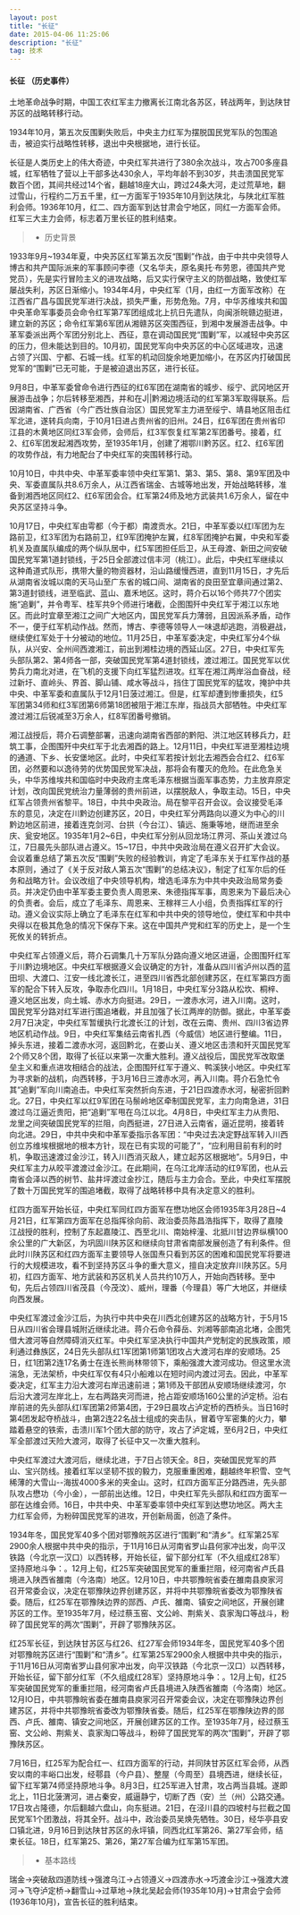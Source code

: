 ```yaml
---
layout: post
title: "长征"
date: 2015-04-06 11:25:06 
description: "长征"
tag: 技术
---
```


#### 长征 （历史事件） 

土地革命战争时期，中国工农红军主力撤离长江南北各苏区，转战两年，到达陕甘苏区的战略转移行动。

1934年10月，第五次反围剿失败后，中央主力红军为摆脱国民党军队的包围追击，被迫实行战略性转移，退出中央根据地，进行长征。

长征是人类历史上的伟大奇迹，中央红军共进行了380余次战斗，攻占700多座县城，红军牺牲了营以上干部多达430余人，平均年龄不到30岁，共击溃国民党军数百个团，其间共经过14个省，翻越18座大山，跨过24条大河，走过荒草地，翻过雪山，行程约二万五千里，红一方面军于1935年10月到达陕北，与陕北红军胜利会师。1936年10月，红二、四方面军到达甘肃会宁地区，同红一方面军会师。红军三大主力会师，标志着万里长征的胜利结束。


>* 历史背景

1933年9月~1934年夏，中央苏区红军第五次反“围剿”作战，由于中共中央领导人博古和共产国际派来的军事顾问李德（又名华夫，原名奥托·布劳恩，德国共产党党员），先是实行冒险主义的进攻战略，后又实行保守主义的防御战略，致使红军屡战失利，苏区日渐缩小。1934年4月，中央红军（1月，由红一方面军改称）在江西省广昌与国民党军进行决战，损失严重，形势危殆。7月，中华苏维埃共和国中央革命军事委员会命令红军第7军团组成北上抗日先遣队，向闽浙皖赣边挺进，建立新的苏区；命令红军第6军团从湘赣苏区突围西征，到湘中发展游击战争。中革军委派出两个军团分别北上、西征，意在调动国民党“围剿”军，以减轻中央苏区的压力，但未能达到目的。10月初，国民党军向中央苏区的中心区域进攻，迅速占领了兴国、宁都、石城一线。红军的机动回旋余地更加缩小，在苏区内打破国民党军的“围剿”已无可能，于是被迫退出苏区，进行长征。

9月8日，中革军委曾命令进行西征的红6军团在湖南省的城步、绥宁、武冈地区开展游击战争；尔后转移至湘西，并和在J||黔湘边境活动的红军第3军取得联系。后因湖南省、广西省（今广西壮族自治区）国民党军主力进至绥宁、靖县地区阻击红军北进，遂转兵向南，于10月1日进占贵州省的旧州。24日，红6军团在贵州省印江县的木黄地区同红3军会师，会师后，红3军恢复红军第2军团番号。接着，红2、红6军团发起湘西攻势，至1935年1月，创建了湘鄂川黔苏区。红2、红6军团的攻势作战，有力地配台了中央红军的突围转移行动。

10月10日，中共中央、中革军委率领中央红军第1、第3、第5、第8、第9军团及中央、军委直属队共8.6万余人，从江西省瑞金、古城等地出发，开始战略转移，准备到湘西地区同红2、红6军团会合。红军第24师及地方武装共1.6万余人，留在中央苏区坚持斗争。

10月17日，中央红军由雩都（今于都）南渡贡水。21日，中革军委以红l军团为左路前卫，红3军团为右路前卫，红9军团掩护左翼，红8军团掩护右翼，中央和军委机关及直属队编成的两个纵队居中，红5军团担任后卫，从王母渡、新田之间安破国民党军第1道封锁线，于25日全部渡过信丰河（桃江）。此后，中央红军继续以这种甬道式队形，携带大量的物资器材，沿山路缓慢西进，直到11月15日，才先后从湖南省汝城以南的天马山至广东省的城口间、湖南省的良田至宜章间通过第2、第3道封锁线，进至临武、蓝山、嘉禾地区。这时，蒋介石以16个师共77个团实施“追剿”，并令粤军、桂军共9个师进行堵截，企图围歼中央红军于湘江以东地区。而此时宜章至湘江之间广大地区内，国民党军兵力薄弱，且因派系矛盾，动作不一，便于红军机动作战。然而，博古、李德等领导人一味退却逃跑，消极避战，继续使红军处于十分被动的地位。11月25日，中革军委决定，中央红军分4个纵队，从兴安、全州间西渡湘江，前出到湘桂边境的西延山区。27日，中央红军先头部队第2、第4师各一部，突破国民党军第4道封锁线，渡过湘江。国民党军以优势兵力南北对进，在飞机的支援下向红军猛烈进攻。红军在湘江两岸浴血奋战，经过新圩、直岭头、界首、脚山铺、咸水等战斗，挡住丁国民党军的猛攻，掩护中共中央、中革军委和直属队于12月1日菠过湘江。但是，红军却遭到惨重损失，红5军团第34师和红3军团第6师第18团被阻于湘江东岸，指战员大部牺牲。中央红军渡过湘江后锐减至3万余人，红8军团番号撤销。

湘江战授后，蒋介石调整部署，迅速向湖南省西部的黔阳、洪江地区转移兵力，赶筑工事，企图围歼中央红军于北去湘酉的路上。12月11日，中央红军进至湘桂边境的通道、下乡、长安堡地区。此时，中央红军若按计划北去湘西会合红2、红6军团，必然要和以逸待劳的优势国民党军决战，那将会有覆灭的危险。在此危急关头，中华苏维埃共和国临时中央政府主席毛泽东根据当面军事态势，力主放弃原定计划，改向国民党统治力量薄弱的贵州前进，以摆脱敌人，争取主动。15日，中央红军占领贵州省黎平。18日，中共中央政治。局在黎平召开会议。会议接受毛泽东的意见，决定在川黔边创建苏区，20日，中央红军分两路向以遵义为中心的川黔边地区前进，接着连克剑河、台拱（今台江）、镇远、施秉等地，继而进至余庆、瓮安地区。1935年1月2~6日，中央红军分别从回龙场江界河、茶山关渡过乌江，7日晨先头部队进占遵义。15~17日，中共中央政治局在遵义召开扩大会议。会议着重总结了第五次反“围剿”失败的经验教训，肯定了毛泽东关于红军作战的基本原则，通过了《关于反对敌人第五次“围剿”的总结决议》，制定了红军尔后的任务和战略方针。会议改组了中央领导机构，增选毛泽东为中共中央政治局常务委员。并决定仍由中革军委主要负责人周恩来、朱德指挥军事，周恩来为下最后决心的负责者。会后，成立了毛泽东、周恩来、王稼祥三人小组，负责指挥红军的行动。遵义会议实际上确立了毛泽东在红军和中共中央的领导地位，使红军和中共中央得以在极其危急的情况下保存下来。这在中国共产党和红军的历史上，是一个生死攸关的转折点。

中央红军占领遵义后，蒋介石调集几十万军队分路向遵义地区进逼，企图围歼红军于川黔边境地区。中央红军根据遵义会议确定的方针，准备从四川省泸州以西的蓝田坝、大渡口、江安一线北渡长江，进至四川省西北部创建苏区，在红军第四方面军的配合下转入反攻，争取赤化四川。1月18日，中央红军分3路从松坎、桐梓、遵义地区出发，向土城、赤水方向挺进。29日，一渡赤水河，进入川南。这时，国民党军分路对红军进行围追堵截，并且加强了长江两岸的防御。据此，中革军委2月7日决定，中央红军暂缓执行北渡长江的计划，改在云南、贵州、四川3省边界地区机动作战。9日，中央红军集结云南省扎西（今威信）地区进行整编。11日，掉头东进，接着二渡赤水河，返回黔北，在娄山关、遵义地区击溃和歼灭国民党军2个师又8个团，取得了长征以来第一次重大胜利。遵义战役后，国民党军改取堡垒主义和重点进攻相结合的战法，企图围歼红军于遵义、鸭溪狭小地区。中央红军为寻求新的战机，向西转移，于3月16日三渡赤水河，再入川南。蒋介石急忙令其“追剿”军向川南追击。中央红军突然折向东进，于21日四渡赤水河，秘密折回黔北。27日，中央红军以红9军团在马鬃岭地区牵制国民党军，主力向南急进，31日渡过乌江逼近贵阳，把“追剿”军甩在乌江以北。4月8日，中央红军主力从贵阳、龙里之间突破国民党军的拦阻，向西挺进，27日进入云南省，逼近昆明，接着转向北进。29日，中共中央和中革军委指示各军团：“中央过去决定野战军转入川西创立苏维埃根据地的根本方针，现在已有实现的可能了”，“应利用目前有利的时机，争取迅速渡过金沙江，转入川西消灭敌人，建立起苏区根据地”。5月9日，中央红军主力从皎平渡渡过金沙江。在此期间，在乌江北岸活动的红9军团，也从云南省会泽以西的树节、盐井坪渡过金抄江，随后与主力会合。至此，中央红军摆脱了数十万国民党军的围追堵截，取得了战略转移中具有决定意义的胜利。

红四方面军开始长征，中央红军同红四方面军在懋功地区会师1935年3月28日~4月21日，红军第四方面军在总指挥徐向前、政治委员陈昌浩指挥下，取得了嘉陵江战授的胜利，控制了东起嘉陵江、西至北川、南始梓潼、北抵川甘边界纵横100余公里的广大新区，为巩固川陕苏区和继续向甘肃省南部发展创造了有利条件。但此时川陕苏区和红四方面军主要领导人张国焘只看到苏区的困难和国民党军将要进行的大规模进攻，看不到坚持苏区斗争的重大意义，擅自决定放弃川陕苏区。5月初，红四方面军、地方武装和苏区机关人员共约10万人，开始向西转移。至中旬，先后占领四川省茂县（今茂汶）、威州，理番（今理县）等广大地区，并继续向西发展。

中央红军渡过金沙江后，为执行中共中央在川西北创建苏区的战略方针，于5月15日从四川省会理县城附近继续北进。蒋介石命令薛岳、刘湘等部南追北堵，企图凭借大渡河等自然障碍消灭红军。中央红军坚决执行中国共产党制定的民族政策，顺利通过彝族区，24日先头部队红1军团第1师第1团攻占大渡河右岸的安顺场。25日，红1团第2连17名勇士在连长熊尚林带领下，乘船强渡大渡河成功。但这里水流湍急，无法架桥，中央红军仅有4只小船难以在短时间内渡过河去。因此，中革军委决定，红军主力沿大渡河右岸迅速前进；第1师及干部团从安顺场继续渡河，尔后沿大渡河左岸北上，左右两路夹河而进，抢占距安顺场160公里的泸定桥。沿右岸前进的先头部队红l军团第2师第4团，于29日晨攻占泸定桥的西桥头。当日16时第4团发起夺桥战斗，由第2连22名战士组成的突击队，冒着守军密集的火力，攀踏着悬空的铁索，击溃川军1个团大部的防守，攻占了泸定城，至6月2日，中央红军全部渡过天险大渡河，取得了长征中又一次重大胜利。

中央红军渡过大渡河后，继续北进，于7日占领天全。8日，突破国民党军的芦山、宝兴防线。接着红军以坚韧不拔的毅力，克服重重困难，翻越终年积雪、空气稀薄的大雪山--海拔4000多米的夹金山。这时，红四方面军正分路西进，先头部队攻占懋功（今小金），一部前出达维。12日，中央红军先头部队和红四方面军一部在达维会师。16日，中共中央、中革军委率领中央红军到达懋功地区。两大主力红军会师，为粉碎国民党军的进攻，开创新局面，创造了条件。

1934年冬，国民党军40多个团对鄂豫皖苏区进行“围剿”和“清乡”。红军第25军2900余人根据中共中央的指示，于11月16日从河南省罗山县何家冲出发，向平汉铁路（今北京一汉口）以西转移，开始长征，留下部分红军（不久组成红28军）坚持原地斗争：。12月上旬，红25军突破国民党军的重重拦阻，经河南省卢氏县境进入陕西省雒南（今洛南）地区。12月10日，中共鄂豫皖省委在雒南县庾家河召开常委会议，决定在鄂豫陕边界创建苏区，并将中共鄂豫皖省委改为鄂豫陕省委。随后，红25军在鄂豫陕边界的郧西、卢氏、雒南、镇安之间地区，开展创建苏区的工作。至1935年7月，经过蔡玉窑、文公岭、荆紫关、袁家淘口等战斗，粉碎了国民党军的两次“围剿”，开辟了鄂豫陕苏区。

红25军长征，到达陕甘苏区与红26、红27军会师1934年冬，国民党军40多个团对鄂豫皖苏区进行“围剿”和“清乡”。红军第25军2900余人根据中共中央的指示，于11月16日从河南省罗山县何家冲出发，向平汉铁路（今北京一汉口）以西转移，开始长征，留下部分红军（不久组成红28军）坚持原地斗争：。12月上旬，红25军突破国民党军的重重拦阻，经河南省卢氏县境进入陕西省雒南（今洛南）地区。12月IO日，中共鄂豫皖省委在雒南县庾家河召开常委会议，决定在鄂豫陕边界创建苏区，并将中共鄂豫皖省委改为鄂豫陕省委。随后，红25军在鄂豫陕边界的郧西、卢氏、雒南、镇安之间地区，开展创建苏区的工作。至1935年7月，经过蔡玉窑、文公岭、荆紫关、袁家淘口等战斗，粉碎了国民党军的两次“围剿”，开辟了鄂豫陕苏区。

7月16日，红25军为配合红一、红四方面军的行动，并同陕甘苏区红军会师，从西安以南的丰峪口出发，经鄠县（今户县）、整屋（今周至）县境西进，继续长征，留下红军第74师坚持原地斗争。8月3日，红25军进入甘肃，攻占两当县城。遂即北上，11日北菠渭河，进占秦安，威逼静宁，切断了西（安）兰（州）公路交通。17日攻占隆德，尔后翻越六盘山，向东挺进。21日，在泾川县的四坡村与拦截之国民党军1个团激战，将其全歼。战斗中，政治委员吴焕先牺牲。30日，经华亭县安口镇北进，9月16日到达陕甘苏区的永坪镇，同西北红军第26、第27军会师，结束长征。18日，红军第25、第26，第27军合编为红军第15军团。

>* 基本路线

瑞金→突破敌四道防线→强渡乌江→占领遵义→四渡赤水→巧渡金沙江→强渡大渡河→飞夺泸定桥→翻雪山→过草地→陕北吴起会师(1935年10月)→甘肃会宁会师(1936年10月)，宣告长征的胜利结束。


